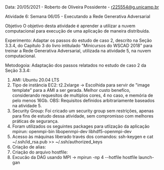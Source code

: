 Data: 20/05/2021 - Roberto de Oliveira Possidente - r225554@g.unicamp.br

Atividade 6: Semana 06/05 - Executando a Rede Generativa Adversarial

Objetivo
O objetivo desta atividade é aprender a utilizar a nuvem computacional para execução de uma aplicação de maneira distribuída.

Experimento: Adaptar os passos do estudo de caso 2, descrito na Seção 3.3.4, do Capítulo 3 do livro intitulado "Minicursos do WSCAD 2018" para treinar a Rede Generativa Adversarial, 
utilizada na atividade 5, na nuvem computacional. 

Metodogoia: Adaptação dos passos relatados no estudo de caso 2 da Seção 3.3.4:
1) AMI: Ubuntu 20.04 LTS 
2) Tipo de instância EC2: t2.2xlarge -> Escolhida para servir de "image template" para a AMI a ser gerada. Melhor custo benefíco, considerando requesitos de multiplos cores, 
4 no caso, e memória de pelo menos 16Gb. OBS: Requisitos definidos arbitrariamente baseados na atividade 5.
3) Security Group: Foi cricado um security group sem restrições, apenas para fins de estudo dessa atividade, sem compromisso com melhores práticas de segurança.
4) Foram utilizados os seguintes packages para utlização da aplicação mpirun: openmpi-bin libopenmpi-dev libhdf5-openmpi-dev 
5) Acesso às máquinas liberado través dos comandos: ssh-keygen e cat ~/.ssh/id_rsa.pub >> ~/.ssh/authorized_keys
6) Criação de alias:
7) Criação do arquivo hostfile: 
8) Excucão da DAG usando MPI -> mpirun -np 4 --hotfile hostfile launch-gan
 

